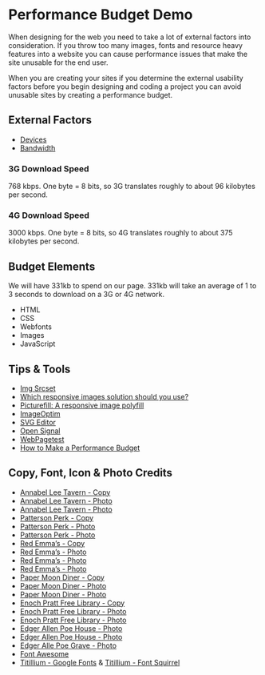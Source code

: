 # Performance Budget Demo
When designing for the web you need to take a lot of external factors into consideration. If you throw too many images, fonts and resource heavy features into a website you can cause performance issues that make the site unusable for the end user.

When you are creating your sites if you determine the external usability factors before you begin designing and coding a project you can avoid unusable sites by creating a performance budget.

## External Factors
- <a href="http://searchenginewatch.com/sew/opinion/2353616/mobile-now-exceeds-pc-the-biggest-shift-since-the-internet-began#" target="_blank" title="Mobile Now Exceeds PC: The Biggest Shift Since the Internet Began">Devices</a>
- <a href="https://blog.kissmetrics.com/speed-is-a-killer/" target="_blank" title="Speed Is A Killer – Why Decreasing Page Load Time Can Drastically Increase Conversions">Bandwidth</a>

### 3G Download Speed 
768 kbps. One byte = 8 bits, so 3G translates roughly to about 96 kilobytes per second.

### 4G Download Speed
3000 kbps. One byte = 8 bits, so 4G translates roughly to about 375 kilobytes per second.

## Budget Elements
We will have 331kb to spend on our page. 331kb will take an average of 1 to 3 seconds to download on a 3G or 4G network.
- HTML
- CSS
- Webfonts
- Images
- JavaScript

## Tips & Tools
- <a href="https://css-tricks.com/responsive-images-youre-just-changing-resolutions-use-srcset/" target="_blank" title="CSS Tricks: Img Srcset">Img Srcset</a>
- <a href="https://css-tricks.com/which-responsive-images-solution-should-you-use/" target="_blank" title="CSS Tricks: Which responsive images solution should you use?">Which responsive images solution should you use?</a>
- <a href="http://scottjehl.github.io/picturefill/" target="_blank" title="Picturefill: A responsive image polyfill">Picturefill: A responsive image polyfill</a>
- <a href="https://imageoptim.com/" target="_blank" title="ImageOptim">ImageOptim</a>
- <a href="http://petercollingridge.appspot.com/svg-editor" target="_blank" title="Online SVG Editor">SVG Editor</a>
- <a href="http://opensignal.com" target="_blank" title="Open Signal Website">Open Signal</a>
- <a href="http://www.webpagetest.org/" target="_blank" title="Open Signal Website">WebPagetest</a>
- <a href="http://danielmall.com/articles/how-to-make-a-performance-budget/" target="_blank" title="Dan Mall: How to Make a Performance Budget">How to Make a Performance Budget</a>

## Copy, Font, Icon & Photo Credits
- [Annabel Lee Tavern - Copy](http://annabelleetavern.com/)
- [Annabel Lee Tavern - Photo](https://flic.kr/p/idpXZ7)
- [Annabel Lee Tavern - Photo](https://flic.kr/p/aTkP2a)
- [Patterson Perk - Copy](http://www.pattersonperk.com/)
- [Patterson Perk - Photo](https://flic.kr/p/rfB2ng)
- [Patterson Perk - Photo](https://flic.kr/p/6vc8wx)
- [Red Emma&rsquo;s - Copy](https://redemmas.org/)
- [Red Emma&rsquo;s - Photo](https://flic.kr/p/o6Xq1y)
- [Red Emma&rsquo;s - Photo](https://flic.kr/p/o7c4KG)
- [Red Emma&rsquo;s - Photo](https://flic.kr/p/onmEts)
- [Paper Moon Diner - Copy](http://www.papermoondiner24.com/)
- [Paper Moon Diner - Photo](https://flic.kr/p/dSyXa)
- [Paper Moon Diner - Photo](https://flic.kr/p/7euDa1)
- [Enoch Pratt Free Library - Copy](http://en.wikipedia.org/wiki/Enoch_Pratt_Free_Library)
- [Enoch Pratt Free Library - Photo](https://flic.kr/p/4vKRNB)
- [Enoch Pratt Free Library - Photo](https://flic.kr/p/4G5uy2)
- [Edger Allen Poe House - Photo](http://www.poeinbaltimore.org/)
- [Edger Allen Poe House - Photo](https://flic.kr/p/nEbXVm)
- [Edger Alle Poe Grave - Photo](https://flic.kr/p/gtM377)
- [Font Awesome](http://fortawesome.github.io/Font-Awesome/)
- [Titillium - Google Fonts](http://www.google.com/fonts/specimen/Titillium+Web) & [Titillium - Font Squirrel](http://www.fontsquirrel.com/fonts/titillium)